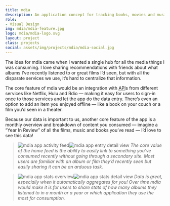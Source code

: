 ```yaml
---
title: mdia
description: An application concept for tracking books, movies and music you enjoy.
role:
- Visual Design
img: mdia/mdia-feature.jpg
logo: mdia/mdia-logo.svg
layout: project
class: projects
social: assets/img/projects/mdia/mdia-social.jpg
---
```


The idea for mdia came when I wanted a single hub for all the media things I was consuming. I love sharing recommendations with friends about what albums I’ve recently listened to or great films I’d seen, but with all the disparate services we use, it’s hard to centralize that information.

The core feature of mdia would be an integration with <abbr title="Application Program Interface">API</abbr>s from different services like Netflix, Hulu and Rdio — making it easy for users to sign-in once to those services and let the app do the data entry. There’s even an option to add an item you enjoyed offline — like a book on your couch or a film you’d seen in a theater.

Because our data is important to us, another core feature of the app is a monthly overview and breakdown of content you consumed — imagine a “Year In Review” of all the films, music and books you’ve read — I’d love to see this data!

> <span class="phone"><img class="lazy" data-src="{{ site.baseurl }}/assets/img/projects/mdia/mdia-feed.png" alt="mdia app activity feed"></span><span class="phone"><img class="lazy" data-src="{{ site.baseurl }}/assets/img/projects/mdia/mdia-detail.png" alt="mdia app entry detail view"></span> *The core value of the home feed is the ability to easily link to something you’ve consumed recently without going through a secondary site. Most users are familiar with an album or film they’d recently seen but easily sharing it can be an arduous task.*

> <span class="phone"><img class="lazy" data-src="{{ site.baseurl }}/assets/img/projects/mdia/mdia-stats.png" alt="mdia app stats overview"></span><span class="phone"><img class="lazy" data-src="{{ site.baseurl }}/assets/img/projects/mdia/mdia-stats-detail.png" alt="mdia app stats detail view"></span> *Data is great, especially when it automatically aggregates for you! Over time mdia would make it is for users to share stats of how many albums they listened to in a month or a year or which application they use the most  for consumption.*